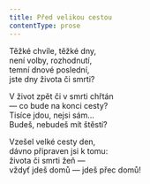 ```yaml
---
title: Před velikou cestou
contentType: prose
---
```


Těžké chvíle, těžké dny,  
není volby, rozhodnutí,  
temní dnové poslední,  
jste dny života či smrti?

V život zpět či v smrti chřtán  
— co bude na konci cesty?  
Tisíce jdou, nejsi sám…  
Budeš, nebudeš mít štěstí?

Vzešel velké cesty den,  
dávno připraven jsi k tomu:  
života či smrti žeň —  
vždyť jdeš domů — jdeš přec domů!
